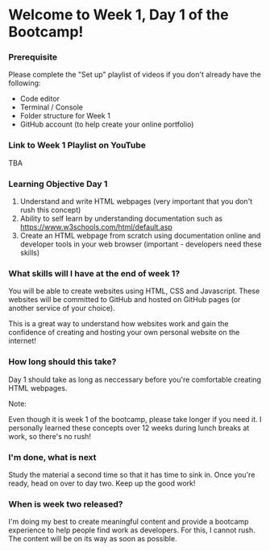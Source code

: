 # Welcome to Week 1, Day 1 of the Bootcamp!

### Prerequisite

Please complete the "Set up" playlist of videos if you don't already have the following:

- Code editor
- Terminal / Console
- Folder structure for Week 1
- GitHub account (to help create your online portfolio)

### Link to Week 1 Playlist on YouTube

TBA

### Learning Objective Day 1

1. Understand and write HTML webpages (very important that you don't rush this concept)
2. Ability to self learn by understanding documentation such as https://www.w3schools.com/html/default.asp
3. Create an HTML webpage from scratch using documentation online and developer tools in your web browser (important - developers need these skills)

### What skills will I have at the end of week 1?

You will be able to create websites using HTML, CSS and Javascript. These websites will be committed to GitHub and hosted on GitHub pages (or another service of your choice).

This is a great way to understand how websites work and gain the confidence of creating and hosting your own personal website on the internet!

### How long should this take?

Day 1 should take as long as neccessary before you're comfortable creating HTML webpages.

Note:

Even though it is week 1 of the bootcamp, please take longer if you need it. I personally learned these concepts over 12 weeks during lunch breaks at work, so there's no rush!

### I'm done, what is next

Study the material a second time so that it has time to sink in. Once you're ready, head on over to day two. Keep up the good work!

### When is week two released?

I'm doing my best to create meaningful content and provide a bootcamp experience to help people find work as developers. For this, I cannot rush. The content will be on its way as soon as possible.
